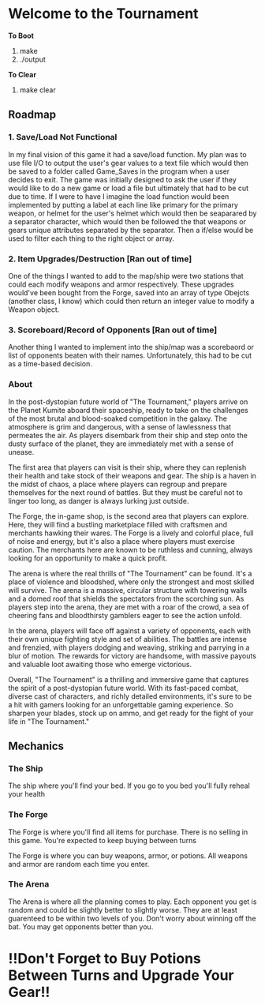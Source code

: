 # Welcome to the Tournament

**To Boot** 

1. make
2. ./output

**To Clear**

1. make clear

## Roadmap

### 1. Save/Load Not Functional 

In my final vision of this game it had a save/load function. My plan was to use file I/O to output the user's gear values to a text file which would then be saved to a folder called Game_Saves in the program when a user decides to exit. The game was initially designed to ask the user if they would like to do a new game or load a file but ultimately that had to be cut due to time. If I were to have I imagine the load function would been implemented by putting a label at each line like primary for the primary weapon, or helmet for the user's helmet which would then be seaparared by a separator character, which would then be followed the that weapons or gears unique attributes separated by the separator. Then a if/else would be used to filter each thing to the right object or array.

### 2. Item Upgrades/Destruction [Ran out of time]

One of the things I wanted to add to the map/ship were two stations that could each modify weapons and armor respectively. These upgrades would've been bought from the Forge, saved into an array of type Obejcts (another class, I know) which could then return an integer value to modify a Weapon object.

### 3. Scoreboard/Record of Opponents [Ran out of time]

Another thing I wanted to implement into the ship/map was a scorebaord or list of opponents beaten with their names. Unfortunately, this had to be cut as a time-based decision.

### About

In the post-dystopian future world of "The Tournament," players arrive on the Planet Kumite aboard their spaceship, ready to take on the challenges of the most brutal and blood-soaked competition in the galaxy. The atmosphere is grim and dangerous, with a sense of lawlessness that permeates the air. As players disembark from their ship and step onto the dusty surface of the planet, they are immediately met with a sense of unease.

The first area that players can visit is their ship, where they can replenish their health and take stock of their weapons and gear. The ship is a haven in the midst of chaos, a place where players can regroup and prepare themselves for the next round of battles. But they must be careful not to linger too long, as danger is always lurking just outside.

The Forge, the in-game shop, is the second area that players can explore. Here, they will find a bustling marketplace filled with craftsmen and merchants hawking their wares. The Forge is a lively and colorful place, full of noise and energy, but it's also a place where players must exercise caution. The merchants here are known to be ruthless and cunning, always looking for an opportunity to make a quick profit.

The arena is where the real thrills of "The Tournament" can be found. It's a place of violence and bloodshed, where only the strongest and most skilled will survive. The arena is a massive, circular structure with towering walls and a domed roof that shields the spectators from the scorching sun. As players step into the arena, they are met with a roar of the crowd, a sea of cheering fans and bloodthirsty gamblers eager to see the action unfold.

In the arena, players will face off against a variety of opponents, each with their own unique fighting style and set of abilities. The battles are intense and frenzied, with players dodging and weaving, striking and parrying in a blur of motion. The rewards for victory are handsome, with massive payouts and valuable loot awaiting those who emerge victorious.

Overall, "The Tournament" is a thrilling and immersive game that captures the spirit of a post-dystopian future world. With its fast-paced combat, diverse cast of characters, and richly detailed environments, it's sure to be a hit with gamers looking for an unforgettable gaming experience. So sharpen your blades, stock up on ammo, and get ready for the fight of your life in "The Tournament."

## Mechanics

### The Ship

The ship where you'll find your bed. If you go to you bed you'll fully reheal your health

### The Forge

The Forge is where you'll find all items for purchase. There is no selling in this game. You're expected to keep buying between turns

The Forge is where you can buy weapons, armor, or potions. All weapons and armor are random each time you enter.

### The Arena

The Arena is where all the planning comes to play. Each opponent you get is random and could be slightly better to slightly worse. They are at least guarenteed to be within two levels of you. Don't worry about winning off the bat. You may get opponents better than you.

# !!Don't Forget to Buy Potions Between Turns and Upgrade Your Gear!!
